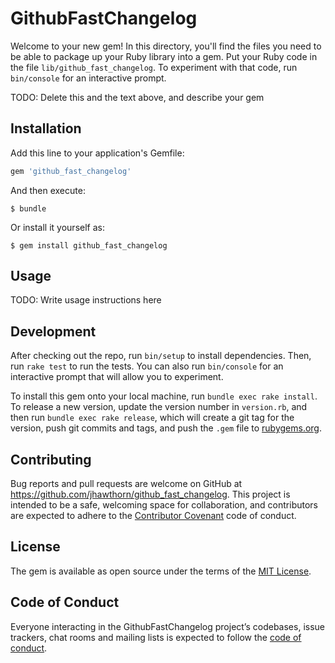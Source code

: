 # GithubFastChangelog

Welcome to your new gem! In this directory, you'll find the files you need to be able to package up your Ruby library into a gem. Put your Ruby code in the file `lib/github_fast_changelog`. To experiment with that code, run `bin/console` for an interactive prompt.

TODO: Delete this and the text above, and describe your gem

## Installation

Add this line to your application's Gemfile:

```ruby
gem 'github_fast_changelog'
```

And then execute:

    $ bundle

Or install it yourself as:

    $ gem install github_fast_changelog

## Usage

TODO: Write usage instructions here

## Development

After checking out the repo, run `bin/setup` to install dependencies. Then, run `rake test` to run the tests. You can also run `bin/console` for an interactive prompt that will allow you to experiment.

To install this gem onto your local machine, run `bundle exec rake install`. To release a new version, update the version number in `version.rb`, and then run `bundle exec rake release`, which will create a git tag for the version, push git commits and tags, and push the `.gem` file to [rubygems.org](https://rubygems.org).

## Contributing

Bug reports and pull requests are welcome on GitHub at https://github.com/jhawthorn/github_fast_changelog. This project is intended to be a safe, welcoming space for collaboration, and contributors are expected to adhere to the [Contributor Covenant](http://contributor-covenant.org) code of conduct.

## License

The gem is available as open source under the terms of the [MIT License](https://opensource.org/licenses/MIT).

## Code of Conduct

Everyone interacting in the GithubFastChangelog project’s codebases, issue trackers, chat rooms and mailing lists is expected to follow the [code of conduct](https://github.com/jhawthorn/github_fast_changelog/blob/master/CODE_OF_CONDUCT.md).
